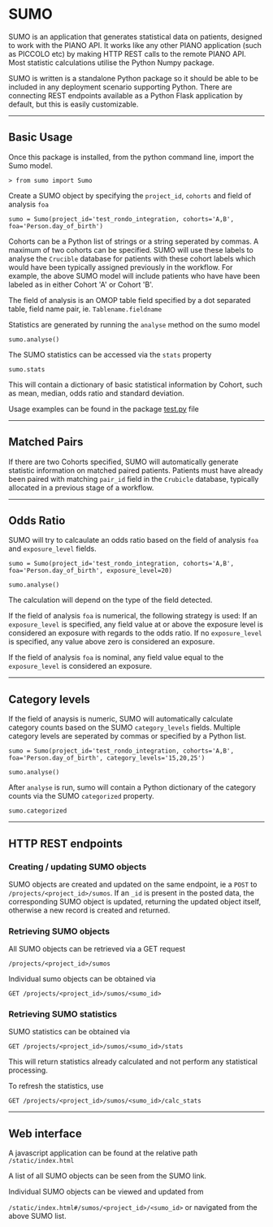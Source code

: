 # SUMO

SUMO is an application that generates statistical data on patients, designed to work with the PIANO API. It works like any other PIANO application (such as PICCOLO etc) by making HTTP REST calls to the remote PIANO API. Most statistic calculations utilise the Python Numpy package. 

SUMO is written is a standalone Python package so it should be able to be included in any deployment scenario supporting Python. There are connecting REST endpoints available as a Python Flask application by default, but this is easily customizable. 

---

## Basic Usage 

Once this package is installed, from the python command line, import the Sumo model. 

``> from sumo import Sumo``

Create a SUMO object by specifying the `project_id`, `cohorts` and field of analysis `foa` 

``sumo = Sumo(project_id='test_rondo_integration, cohorts='A,B', foa='Person.day_of_birth')``

Cohorts can be a Python list of strings or a string seperated by commas. A maximum of two cohorts can be specified. SUMO will use these labels to analyse the `Crucible` database for patients with these cohort labels which would have been typically assigned previously in the workflow. For example, the above SUMO model will include patients who have have been labeled as in either Cohort 'A' or Cohort 'B'. 

The field of analysis is an OMOP table field specified by a dot separated table, field name pair, ie. `Tablename.fieldname`

Statistics are generated by running the `analyse` method on the sumo model

``sumo.analyse()``

The SUMO statistics can be accessed via the `stats` property

``sumo.stats``

This will contain a dictionary of basic statistical information by Cohort, such as mean, median, odds ratio and standard deviation. 

Usage examples can be found in the package [test.py](test/test.py) file

---

## Matched Pairs

If there are two Cohorts specified, SUMO will automatically generate statistic information on matched paired patients. Patients must have already been paired with matching `pair_id` field in the `Crubicle` database, typically allocated in a previous stage of a workflow. 

---

## Odds Ratio

SUMO will try to calcaulate an odds ratio based on the field of analysis `foa` and `exposure_level` fields. 

``sumo = Sumo(project_id='test_rondo_integration, cohorts='A,B', foa='Person.day_of_birth', exposure_level=20)``

``sumo.analyse()``

The calculation will depend on the type of the field detected. 

If the field of analysis `foa` is numerical, the following strategy is used: 
If an `exposure_level` is specified, any field value at or above the exposure level is considered an exposure with regards to the odds ratio. If no `exposure_level` is specified, any value above zero is considered an exposure. 

If the field of analysis `foa` is nominal, any field value equal to the `exposure_level` is considered an exposure. 

---

## Category levels

If the field of anaysis is numeric, SUMO will automatically calculate category counts based on the SUMO ``category_levels`` fields. Multiple category levels are seperated by commas or specified by a Python list. 

``sumo = Sumo(project_id='test_rondo_integration, cohorts='A,B', foa='Person.day_of_birth', category_levels='15,20,25')``

``sumo.analyse()``

After `analyse` is run, sumo will contain a Python dictionary of the category counts via the SUMO `categorized` property. 



``sumo.categorized``

---

## HTTP REST endpoints


### Creating / updating SUMO objects

SUMO objects are created and updated on the same endpoint, ie a ``POST`` to
``/projects/<project_id>/sumos``. If an ``_id`` is present in the posted data, the corresponding SUMO
object is updated, returning the updated object itself, otherwise a new record is created and returned. 

### Retrieving SUMO objects

All SUMO objects can be retrieved via a GET request 

``/projects/<project_id>/sumos``

Individual sumo objects can be obtained via 

``GET /projects/<project_id>/sumos/<sumo_id>``

### Retrieving SUMO statistics

SUMO statistics can be obtained via 

``GET /projects/<project_id>/sumos/<sumo_id>/stats``

This will return statistics already calculated and not perform any statistical processing. 

To refresh the statistics, use

``GET /projects/<project_id>/sumos/<sumo_id>/calc_stats``

---

## Web interface

A javascript application can be found at the relative path 
``/static/index.html``

A list of all SUMO objects can be seen from the SUMO link.

Individual SUMO objects can be viewed and updated from 

``/static/index.html#/sumos/<project_id>/<sumo_id>`` or navigated from the above SUMO list. 





